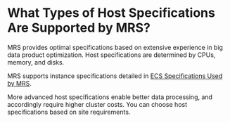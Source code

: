 # What Types of Host Specifications Are Supported by MRS?<a name="EN-US_TOPIC_0125376063"></a>

MRS provides optimal specifications based on extensive experience in big data product optimization. Host specifications are determined by CPUs, memory, and disks.

MRS supports instance specifications detailed in  [ECS Specifications Used by MRS](ecs-specifications-used-by-mrs.md).

More advanced host specifications enable better data processing, and accordingly require higher cluster costs. You can choose host specifications based on site requirements.


